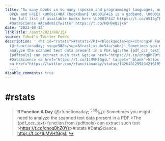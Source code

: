 ```yaml
---
title: "So many books in so many (spoken and programming) languages, and all completely
  OPEN and FREE! \U0001F4DA {bookdown} \U0001F4E6 is a godsend. \U0001F64F Check out
  the full list of available books here \U0001F447 https://t.co/W513gTh6qo #rstats
  #DataScience #AcademicTwitter https://t.co/HQH9eQijxG"
date: '2021-08-15'
linkTitle: /post/2021/08/15/
source: Yihui's Twitter Feeds
description: ' <h1 id="rstats">#rstats</h1><blockquote><p><strong>R Function A Day</strong>
  (@rfunctionaday; <sup>568</sup>&frasl;<sub>94</sub>): Sometimes you might need to
  analyze the scanned text data present in a PDF.&gt;The {pdf_ocr_text} function from
  {pdftools} can extract such text &gt;<a href="https://t.co/cnoqBhZ0Ys" target="_blank">https://t.co/cnoqBhZ0Ys</a>&gt;#rstats
  #DataScience <a href="https://t.co/1LMVHfGgsL" target="_blank">https://t.co/1LMVHfGgsL</a>
  <a href="https://twitter.com/rfunctionaday/status/1426401299294216195" target="_blank">&#8618;</a></p></blockquote><!--
  ...'
disable_comments: true
---
```

 <h1 id="rstats">#rstats</h1><blockquote><p><strong>R Function A Day</strong> (@rfunctionaday; <sup>568</sup>&frasl;<sub>94</sub>): Sometimes you might need to analyze the scanned text data present in a PDF.&gt;The {pdf_ocr_text} function from {pdftools} can extract such text &gt;<a href="https://t.co/cnoqBhZ0Ys" target="_blank">https://t.co/cnoqBhZ0Ys</a>&gt;#rstats #DataScience <a href="https://t.co/1LMVHfGgsL" target="_blank">https://t.co/1LMVHfGgsL</a> <a href="https://twitter.com/rfunctionaday/status/1426401299294216195" target="_blank">&#8618;</a></p></blockquote><!-- ...